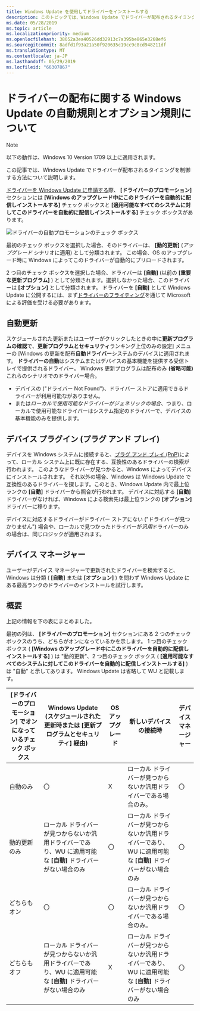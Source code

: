 ```yaml
---
title: Windows Update を使用してドライバーをインストールする
description: このトピックでは、Windows Update でドライバーが配布されるタイミングを制御する方法について説明します。
ms.date: 05/28/2019
ms.topic: article
ms.localizationpriority: medium
ms.openlocfilehash: 38052a3ea40526dd32913c7a395be865e3268ef6
ms.sourcegitcommit: 8adfd1f93a21a50f920635c19cc9c8cd948211df
ms.translationtype: MT
ms.contentlocale: ja-JP
ms.lasthandoff: 05/29/2019
ms.locfileid: "66307867"
---
```

# <a name="understanding-windows-update-automatic-and-optional-rules-for-driver-distribution"></a>ドライバーの配布に関する Windows Update の自動規則とオプション規則について

> [!NOTE]
> 以下の動作は、Windows 10 Version 1709 以上に適用されます。

この記事では、Windows Update でドライバーが配布されるタイミングを制御する方法について説明します。

[ドライバーを Windows Update に申請する](publish-a-driver-to-windows-update.md)際、 **[ドライバーのプロモーション]** セクションには **[Windows のアップグレード中にこのドライバーを自動的に配信しインストールする]** チェック ボックスと **[適用可能なすべてのシステムに対してこのドライバーを自動的に配信しインストールする]** チェック ボックスがあります。

![ドライバーの自動プロモーションのチェック ボックス](images/automatic-driver-promotion-options.png)

最初のチェック ボックスを選択した場合、そのドライバーは、 **[動的更新]** (*アップグレード* シナリオに適用) として分類されます。 この場合、OS のアップグレード時に Windows によってこのドライバーが自動的にプリロードされます。

2 つ目のチェック ボックスを選択した場合、ドライバーは **[自動]** (以前の **[重要な更新プログラム]** ) として分類されます。選択しなかった場合、このドライバーは **[オプション]** として分類されます。  ドライバーを **[自動]** として Windows Update に公開するには、まず[ドライバーのフライティング](driver-flighting.md)を通じて Microsoft による評価を受ける必要があります。

## <a name="automatic-updates"></a>自動更新

スケジュールされた更新またはユーザーがクリックしたときの中に**更新プログラムの確認**で、**更新プログラムとセキュリティ**ランキング上位のみの設定] メニューの [Windows の更新を配布**自動ドライバー**システムのデバイスに適用されます。 **ドライバーの自動**はシステムまたはデバイスの基本機能を提供する受信トレイで提供されるドライバー。 Windows 更新プログラムは配布のみ **(省略可能)** これらのシナリオでのドライバー場合。

* デバイスの ("ドライバー Not Found")、ドライバー ストアに適用できるドライバーが利用可能ながありません。
* または*ローカルで使用可能なドライバーがジェネリックの場合*、つまり、ローカルで使用可能なドライバーはシステム指定のドライバーで、デバイスの基本機能のみを提供します。

## <a name="device-plug-in-plug-and-play"></a>デバイス プラグイン (プラグ アンド プレイ)

デバイスを Windows システムに接続すると、[プラグ アンド プレイ (PnP)](../kernel/introduction-to-plug-and-play.md)によって、ローカル システム上に既に存在する、互換性のあるドライバーの検索が行われます。 このようなドライバーが見つかると、Windows によってデバイスにインストールされます。 それ以外の場合、Windows は Windows Update で互換性のあるドライバーを探します。このとき、Windows Update 内で最上位ランクの **[自動]** ドライバーから照合が行われます。 デバイスに対応する **[自動]** ドライバーがなければ、Windows による検索先は最上位ランクの **[オプション]** ドライバーに移ります。

デバイスに対応するドライバーがドライバー ストアにない ("ドライバーが見つかりません") 場合や、ローカルで見つかったドライバーが*汎用*ドライバーのみの場合は、同じロジックが適用されます。

## <a name="device-manager"></a>デバイス マネージャー

ユーザーがデバイス マネージャーで更新されたドライバーを検索すると、Windows は分類 ( **[自動]** または **[オプション]** ) を問わず Windows Update にある最高ランクのドライバーのインストールを試行します。

## <a name="summary"></a>概要

上記の情報を下の表にまとめました。

最初の列は、 **[ドライバーのプロモーション]** セクションにある 2 つのチェック ボックスのうち、どちらがオンになっているかを示します。
1 つ目のチェック ボックス ( **[Windows のアップグレード中にこのドライバーを自動的に配信しインストールする]** ) は "動的更新"、2 つ目のチェック ボックス ( **[適用可能なすべてのシステムに対してこのドライバーを自動的に配信しインストールする]** ) は "自動" と示してあります。 Windows Update は省略して WU と記載します。

|[ドライバーのプロモーション] でオンになっているチェック ボックス|Windows Update (スケジュールされた更新時または [更新プログラムとセキュリティ] 経由)|OS アップグレード|新しいデバイスの接続時|デバイス マネージャー|
|-|-|-|-|-|
|自動のみ|〇|X|ローカル ドライバーが見つからないか汎用ドライバーである場合のみ。|〇|
|動的更新のみ|ローカル ドライバーが見つからないか汎用ドライバーであり、WU に適用可能な **[自動]** ドライバーがない場合のみ|〇|ローカル ドライバーが見つからないか汎用ドライバーであり、WU に適用可能な **[自動]** ドライバーがない場合のみ|〇|
|どちらもオン|〇|〇|ローカル ドライバーが見つからないか汎用ドライバーである場合のみ。|〇|
|どちらもオフ|ローカル ドライバーが見つからないか汎用ドライバーであり、WU に適用可能な **[自動]** ドライバーがない場合のみ|X|ローカル ドライバーが見つからないか汎用ドライバーであり、WU に適用可能な **[自動]** ドライバーがない場合のみ|〇|

<!--use word generic? or just condense descriptive text?-->

